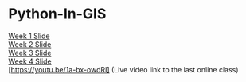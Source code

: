 # Python-In-GIS
[Week 1 Slide](https://drive.google.com/open?id=1QS1U6MsiPrWStLGIxt3pkX-IOQiK7LerKk9MdwWmkUI)</br>
[Week 2 Slide](https://drive.google.com/open?id=1zMaX9b4dp6YJrNLCxXpVtIQiyxUDUA89HwigTp0WfP4)<br>
[Week 3 Slide](https://drive.google.com/open?id=1tsnSxa7BHnQHzATc404dbSXgBOOm_VKMr7pEMf5MXGE)</br>
[Week 4 Slide](https://docs.google.com/presentation/d/1nK5o1xFG65hdRgbR0jV4x7ZisRIllugOmVrZsbvlQeU/edit?usp=sharing)</br>
[https://youtu.be/1a-bx-owdRI] (Live video link to the last online class)</br>
